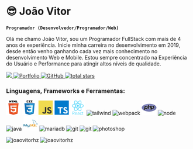 # 😎 João Vitor

**`Programador (Desenvolvedor/Programador/Web)`**

Olá me chamo João Vitor, sou um Programador FullStack com mais de 4 anos de experiência. Inicie minha carreira no desenvolvimento em 2019, desde então venho ganhando cada vez mais conhecimento no desenvolvimento Web e Mobile. Estou sempre concentrado na Experiência do Usuário e Performance para atingir altos níveis de qualidade.


<p align="left">
    <a href="https://www.linkedin.com/in/jo%C3%A3o-vitor-araujo-96a78522b/" target="blank">
        <img src="https://img.shields.io/badge/linkedin-%230A66C2.svg?&style=for-the-badge&logo=linkedin&logoColor=white" />
    </a> 
    <a href="https://statuesque-crepe-cd6310.netlify.app/" target="blank">
        <img alt="Portfolio" title="Portfolio" src="https://img.shields.io/badge/Portfolio-E4405F?style=for-the-badge&logo=About.me&logoColor=white"/>
    </a> 
    <a href="https://github.com/JoaoVitorHz" target="blank">
        <img alt="GitHub" title="GitGub" src="https://img.shields.io/badge/GitHub-100000?style=for-the-badge&logo=github&logoColor=white"/>
    </a>
    <a href="https://drive.google.com/file/d/14iCIU_BDLz0g6Q3UhISXCik1vJ68YD1j/view?usp=share_link" target="blank">
        <img alt="total stars" title="Total stars on GitHub" src="https://img.shields.io/badge/Curriculo-F2E142?style=for-the-badge&logo=reveal.js&logoColor=000"/>
    </a>
</p>

<h3 align="left">Linguagens, Frameworks e Ferramentas:</h3>
<p align="left"> 
    <!-- HTML -->
    <a  target="_blank" rel="noreferrer"> 
        <img src="https://raw.githubusercontent.com/devicons/devicon/master/icons/html5/html5-original-wordmark.svg" alt="html5" width="40" height="40"/> 
    </a> 
    <!-- CSS -->
    <a target="_blank" rel="noreferrer"> 
        <img src="https://raw.githubusercontent.com/devicons/devicon/master/icons/css3/css3-original-wordmark.svg" alt="css3" width="40" height="40"/> 
    </a>
    <!--JavaScript  -->
    <a target="_blank" rel="noreferrer"> 
        <img src="https://raw.githubusercontent.com/devicons/devicon/master/icons/javascript/javascript-original.svg" alt="javascript" width="40" height="40"/> 
    </a> 
    <!-- Typescript -->
     <a  target="_blank" rel="noreferrer"> 
        <img src="https://raw.githubusercontent.com/devicons/devicon/master/icons/typescript/typescript-original.svg" alt="typescript" width="40" height="40"/> 
    </a>
    <!-- React -->
    <a target="_blank" rel="noreferrer">
         <img src="https://raw.githubusercontent.com/devicons/devicon/master/icons/react/react-original-wordmark.svg" alt="react" width="40" height="40"/>
    </a>
    <!-- Tailwind -->
     <a target="_blank" rel="noreferrer"> 
        <img src="https://www.vectorlogo.zone/logos/tailwindcss/tailwindcss-icon.svg" alt="tailwind" width="40" height="40"/> 
    </a>
    <!-- WebPack -->
     <a target="_blank" rel="noreferrer"> 
        <img src="https://static-00.iconduck.com/assets.00/webpack-plain-icon-461x512-3atd00pk.png" alt="webpack" width="40" height="40"/> 
    </a> 
    <!-- PHP -->
    <a target="_blank" rel="noreferrer">
        <img src="https://raw.githubusercontent.com/devicons/devicon/master/icons/php/php-original.svg" alt="php" width="40" height="40"/>
    </a>
    <!-- Node -->
    <a target="_blank" rel="noreferrer">
        <img src="https://cdn.iconscout.com/icon/free/png-256/node-js-1174925.png" alt="node" width="40" height="40"/> 
    </a> 
    <!-- Java -->
    <a target="_blank" rel="noreferrer">
        <img src="https://cdn.icon-icons.com/icons2/2415/PNG/512/java_original_wordmark_logo_icon_146459.png" alt="java" width="40" height="40"/> 
    </a> 
    <!-- MySql -->
     <a  target="_blank" rel="noreferrer"> 
        <img src="https://raw.githubusercontent.com/devicons/devicon/master/icons/mysql/mysql-original-wordmark.svg" alt="mysql" width="40" height="40"/> 
    </a>
    <!-- MariaDB -->
    <a target="_blank" rel="noreferrer"> 
        <img src="https://www.vectorlogo.zone/logos/mariadb/mariadb-icon.svg" alt="mariadb" width="40" height="40"/> 
    </a> 
    <!-- Git -->
    <a  target="_blank" rel="noreferrer"> 
        <img src="https://www.vectorlogo.zone/logos/git-scm/git-scm-icon.svg" alt="git" width="40" height="40"/> 
    </a> 
    <!-- GitHub -->
    <a target="_blank" rel="noreferrer"> 
        <img src="https://cdn-icons-png.flaticon.com/512/25/25231.png" alt="git" width="40" height="40"/> 
    </a> 
    <!-- Photoshop -->
    <a  target="_blank" rel="noreferrer"> 
        <img src="https://upload.wikimedia.org/wikipedia/commons/thumb/a/af/Adobe_Photoshop_CC_icon.svg/2101px-Adobe_Photoshop_CC_icon.svg.png" alt="photoshop" width="40" height="40"/> 
    </a> 
</p>

<p>
    <img align="left" src="https://github-readme-stats.vercel.app/api/top-langs/?username=joaovitorhz" alt="joaovitorhz" height="220"  />
</p>

<p>&nbsp;<img align="auto" src="https://github-readme-stats.vercel.app/api?username=joaovitorhz&show_icons=true&locale=en" alt="joaovitorhz" height="220" /></p>
